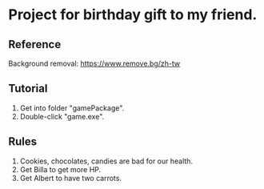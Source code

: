 # Project for birthday gift to my friend.
## Reference
Background removal: https://www.remove.bg/zh-tw
## Tutorial
1. Get into folder "gamePackage".
2. Double-click "game.exe".
## Rules
1. Cookies, chocolates, candies are bad for our health.
2. Get Billa to get more HP.
3. Get Albert to have two carrots.